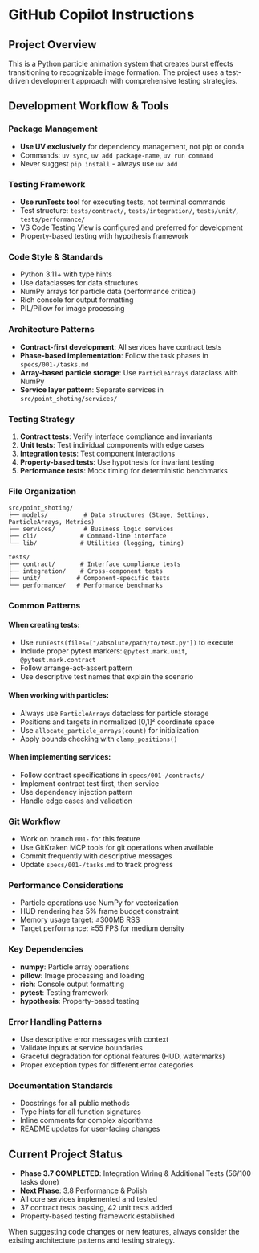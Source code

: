 # GitHub Copilot Instructions

## Project Overview
This is a Python particle animation system that creates burst effects transitioning to recognizable image formation. The project uses a test-driven development approach with comprehensive testing strategies.

## Development Workflow & Tools

### Package Management
- **Use UV exclusively** for dependency management, not pip or conda
- Commands: `uv sync`, `uv add package-name`, `uv run command`
- Never suggest `pip install` - always use `uv add`

### Testing Framework
- **Use runTests tool** for executing tests, not terminal commands
- Test structure: `tests/contract/`, `tests/integration/`, `tests/unit/`, `tests/performance/`
- VS Code Testing View is configured and preferred for development
- Property-based testing with hypothesis framework

### Code Style & Standards
- Python 3.11+ with type hints
- Use dataclasses for data structures
- NumPy arrays for particle data (performance critical)
- Rich console for output formatting
- PIL/Pillow for image processing

### Architecture Patterns
- **Contract-first development**: All services have contract tests
- **Phase-based implementation**: Follow the task phases in `specs/001-/tasks.md`
- **Array-based particle storage**: Use `ParticleArrays` dataclass with NumPy
- **Service layer pattern**: Separate services in `src/point_shoting/services/`

### Testing Strategy
1. **Contract tests**: Verify interface compliance and invariants
2. **Unit tests**: Test individual components with edge cases
3. **Integration tests**: Test component interactions
4. **Property-based tests**: Use hypothesis for invariant testing
5. **Performance tests**: Mock timing for deterministic benchmarks

### File Organization
```
src/point_shoting/
├── models/          # Data structures (Stage, Settings, ParticleArrays, Metrics)
├── services/        # Business logic services
├── cli/            # Command-line interface
└── lib/            # Utilities (logging, timing)

tests/
├── contract/       # Interface compliance tests
├── integration/    # Cross-component tests
├── unit/          # Component-specific tests
└── performance/   # Performance benchmarks
```

### Common Patterns

#### When creating tests:
- Use `runTests(files=["/absolute/path/to/test.py"])` to execute
- Include proper pytest markers: `@pytest.mark.unit`, `@pytest.mark.contract`
- Follow arrange-act-assert pattern
- Use descriptive test names that explain the scenario

#### When working with particles:
- Always use `ParticleArrays` dataclass for particle storage
- Positions and targets in normalized [0,1]² coordinate space
- Use `allocate_particle_arrays(count)` for initialization
- Apply bounds checking with `clamp_positions()`

#### When implementing services:
- Follow contract specifications in `specs/001-/contracts/`
- Implement contract test first, then service
- Use dependency injection pattern
- Handle edge cases and validation

### Git Workflow
- Work on branch `001-` for this feature
- Use GitKraken MCP tools for git operations when available
- Commit frequently with descriptive messages
- Update `specs/001-/tasks.md` to track progress

### Performance Considerations
- Particle operations use NumPy for vectorization
- HUD rendering has 5% frame budget constraint
- Memory usage target: ≤300MB RSS
- Target performance: ≥55 FPS for medium density

### Key Dependencies
- **numpy**: Particle array operations
- **pillow**: Image processing and loading
- **rich**: Console output formatting
- **pytest**: Testing framework
- **hypothesis**: Property-based testing

### Error Handling Patterns
- Use descriptive error messages with context
- Validate inputs at service boundaries
- Graceful degradation for optional features (HUD, watermarks)
- Proper exception types for different error categories

### Documentation Standards
- Docstrings for all public methods
- Type hints for all function signatures
- Inline comments for complex algorithms
- README updates for user-facing changes

## Current Project Status
- **Phase 3.7 COMPLETED**: Integration Wiring & Additional Tests (56/100 tasks done)
- **Next Phase**: 3.8 Performance & Polish
- All core services implemented and tested
- 37 contract tests passing, 42 unit tests added
- Property-based testing framework established

When suggesting code changes or new features, always consider the existing architecture patterns and testing strategy.